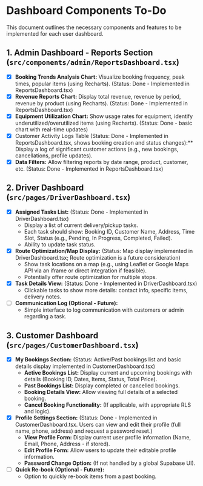 # Dashboard Components To-Do

This document outlines the necessary components and features to be implemented for each user dashboard.

## 1. Admin Dashboard - Reports Section (`src/components/admin/ReportsDashboard.tsx`)

- [x] **Booking Trends Analysis Chart:** Visualize booking frequency, peak times, popular items (using Recharts). (Status: Done - Implemented in ReportsDashboard.tsx)
- [x] **Revenue Reports Chart:** Display total revenue, revenue by period, revenue by product (using Recharts). (Status: Done - Implemented in ReportsDashboard.tsx)
- [x] **Equipment Utilization Chart:** Show usage rates for equipment, identify underutilized/overutilized items (using Recharts). (Status: Done - basic chart with real-time updates)
- [x] Customer Activity Logs Table (Status: Done - Implemented in ReportsDashboard.tsx, shows booking creation and status changes):** Display a log of significant customer actions (e.g., new bookings, cancellations, profile updates).
- [x] **Data Filters:** Allow filtering reports by date range, product, customer, etc. (Status: Done - Implemented in ReportsDashboard.tsx)

## 2. Driver Dashboard (`src/pages/DriverDashboard.tsx`)

- [x] **Assigned Tasks List:** (Status: Done - Implemented in DriverDashboard.tsx)
    - Display a list of current delivery/pickup tasks.
    - Each task should show: Booking ID, Customer Name, Address, Time Slot, Status (e.g., Pending, In Progress, Completed, Failed).
    - Ability to update task status.
- [x] **Route Optimization/Map Display:** (Status: Map display implemented in DriverDashboard.tsx; Route optimization is a future consideration)
    - Show task locations on a map (e.g., using Leaflet or Google Maps API via an iframe or direct integration if feasible).
    - Potentially offer route optimization for multiple stops.
- [x] **Task Details View:** (Status: Done - Implemented in DriverDashboard.tsx)
    - Clickable tasks to show more details: contact info, specific items, delivery notes.
- [ ] **Communication Log (Optional - Future):**
    - Simple interface to log communication with customers or admin regarding a task.

## 3. Customer Dashboard (`src/pages/CustomerDashboard.tsx`)

- [x] **My Bookings Section:** (Status: Active/Past bookings list and basic details display implemented in CustomerDashboard.tsx)
    - **Active Bookings List:** Display current and upcoming bookings with details (Booking ID, Dates, Items, Status, Total Price).
    - **Past Bookings List:** Display completed or cancelled bookings.
    - **Booking Details View:** Allow viewing full details of a selected booking.
    - **Cancel Booking Functionality:** (If applicable, with appropriate RLS and logic).
- [x] **Profile Settings Section:** (Status: Done - Implemented in CustomerDashboard.tsx. Users can view and edit their profile (full name, phone, address) and request a password reset.)
    - **View Profile Form:** Display current user profile information (Name, Email, Phone, Address - if stored).
    - **Edit Profile Form:** Allow users to update their editable profile information.
    - **Password Change Option:** (If not handled by a global Supabase UI).
- [ ] **Quick Re-book (Optional - Future):**
    - Option to quickly re-book items from a past booking.